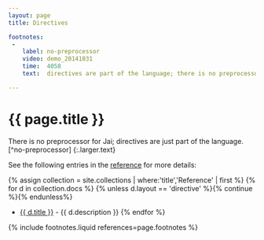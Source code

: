 ```yaml
---
layout: page
title: Directives

footnotes:
 -
    label: no-preprocessor
    video: demo_20141031
    time:  4058
    text:  directives are part of the language; there is no preprocessor system.

---
```



# {{ page.title }}

There is no preprocessor for Jai; directives are just part of the language. [^no-preprocessor]
{:.larger.text}

See the following entries in the [reference](#/reference) for more details:

{% assign collection = site.collections | where:'title','Reference' | first %}
{% for d in collection.docs %}
{% unless d.layout == 'directive' %}{% continue %}{% endunless%}
- [{{ d.title }}]({{site.baseurl}}{{d.url}}#/reference) - {{ d.description }}
{% endfor %}

{% include footnotes.liquid references=page.footnotes %}
